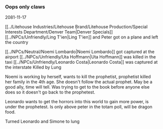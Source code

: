 ### Oops only claws

2081-11-17

[[../Litehouse Industries/Litehouse Brand/Litehouse Production/Special Interests Department/Denver Team|Denver Specials]]
[[../NPCs/Unfriendly/Ling T'ien|Ling T'ien]] and Peter got on a plane and left the country

[[../NPCs/Neutral/Noemi Lombardo|Noemi Lombardo]] got captured at the airport
[[../NPCs/Unfriendly/Uta Hoffmann|Uta Hoffmann]] was killed in the taxi
[[../NPCs/Unfriendly/Leonardo Costa|Leonardo Costa]] was captured at the interstate Killed by Lung

Noemi is working by herself, wants to kill the prophetist, prophetist killed her family in the 4th age. She doesn't follow the actual prophet. May be a good ally, time will tell. Was trying to get to the book before anyone else does so it doesn't go back to the prophetest. 

Leonardo wants to get the horrors into this world to gain more power, is under the prophetest. Is only above peter in the totam poll, will be dragon food.

Turned Leonardo and Simone to lung